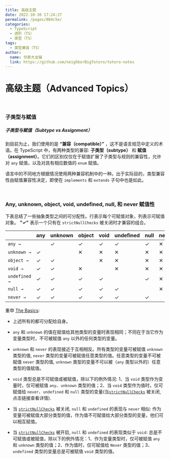 ```yaml
---
title: 高级主题
date: 2022-10-30 17:24:27
permalink: /pages/084c5e/
categories:
  - TypeScript
  - 进阶（TS）
  - 类型（TS）
tags:
  - 类型兼容（TS）
author: 
  name: 邻家大龙猫
  link: https://github.com/neighborBigTotoro/totoro-notes
---
```




# 高级主题（Advanced Topics）


<br>


### 子类型与赋值

##### 子类型与赋值（Subtype vs Assignment）

到目前为止，我们使用的是 **“兼容（compatible）”** ，这不是语言规范中定义的术语。在 TypeScript 中，有两种类型的兼容: **子类型（subtype）** 和 **赋值（assignment）**。它们的区别仅仅在于赋值扩展了子类型与规则的兼容性，允许对 `any` 赋值，以及对具有相应数值的 `enum` 赋值。

语言中的不同地方根据情况使用两种兼容机制中的一种。出于实际目的，类型兼容性由赋值兼容性决定，即使在 `implements` 和 `extends` 子句中也是如此。


<br>


### Any, unknown, object, void, undefined, null, 和 never 赋值性


下表总结了一些抽象类型之间的可分配性。行表示每个可赋值对象，列表示可赋值对象。 **"✓"** 表示一个只有在 `strictNullChecks` 被关闭时才兼容的组合。

|  | any | unknown | object | void | undefined | null | never |
| -------- | -------- | -------- | -------- | -------- | -------- | -------- | -------- |
| `any →` |  | ✓ | ✓ | ✓ | ✓ | ✓ | ✕ |
| `unknown →` | ✓ |  | ✕ | ✕ | ✕ | ✕ | ✕ |
| `object →` | ✓ | ✓ |  | ✕ | ✕ | ✕ | ✕ |
| `void →` | ✓ | ✓ | ✕ |  | ✕ | ✕ | ✕ |
| `undefined →` | ✓ | ✓ | ✓ | ✓ |  | ✓ | ✕ |
| `null →` | ✓ | ✓ | ✓ | ✓ | ✓ |  | ✕ |
| `never →` | ✓ | ✓ | ✓ | ✓ | ✓ | ✓ |  |


重申 [The Basics](https://www.typescriptlang.org/docs/handbook/2/basic-types.html):

- 上述所有的都可分配给自身。

- `any` 和 `unknown` 的值在赋值给其他类型的变量时表现相同；不同在于当它作为变量类型时，不可被赋值 `any` 以外的任何类型的变量。

-  `unknown` 和 `never` 的表现接近于互相相反。所有类型的变量可被赋值 `unknown` 类型的值, `never` 类型的变量可被赋值任意类型的值。任意类型的变量不可被赋值 `never` 类型的值, `unknown` 类型的变量不可以被（`any` 类型以外的）任意类型的值赋值。

- `void` 类型总是不可赋值或被赋值，除以下的例外情况: 1、当 `void` 类型作为变量时，仅可被赋值 `any`、`unknown` 类型的值；2、当 `void` 类型作为值时，仅可赋值给 `never`、`undefined` 和 `null` 类型的变量(当[`strictNullChecks`](https://www.typescriptlang.org/tsconfig#strictNullChecks) 被关闭, 点击链接查看详情).

- 当 [`strictNullChecks`](https://www.typescriptlang.org/tsconfig#strictNullChecks) 被关闭, `null` 和 `undefined` 的表现与 `never` 相似: 作为变量可被赋值大部分类型的值，作为值不可赋值给大部分类型的变量，他们可以相互赋值。

- 当 [`strictNullChecks`](https://www.typescriptlang.org/tsconfig#strictNullChecks) 被开启, `null` 和 `undefined` 的表现类似于 `void`: 总是不可赋值或被赋值，除以下的例外情况：1、作为变量类型时，仅可被赋值 `any` 和 `unknown` 类型的值；2、作为值时，仅可赋值给 `Never` 类型的值；3、`undefined` 类型的变量总是可被赋值 `void` 类型的值。